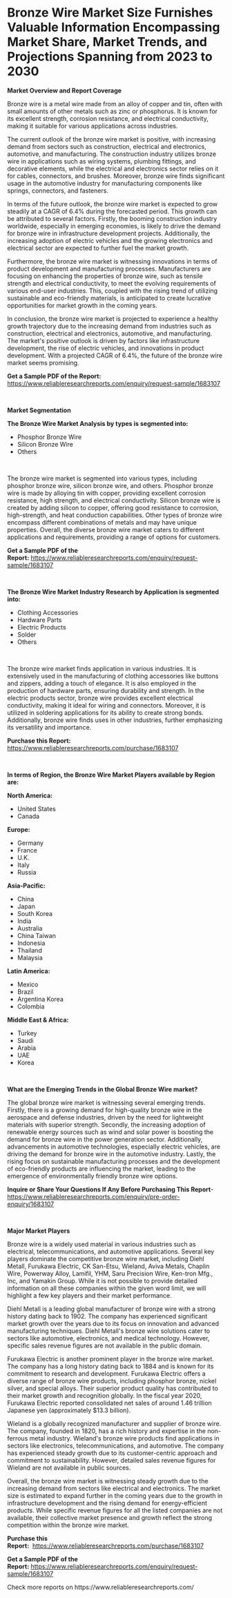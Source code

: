 <p><h1>Bronze Wire Market Size Furnishes Valuable Information Encompassing Market Share, Market Trends, and Projections Spanning from 2023 to 2030</h1></p><p><strong>Market Overview and Report Coverage</strong></p>
<p><p>Bronze wire is a metal wire made from an alloy of copper and tin, often with small amounts of other metals such as zinc or phosphorus. It is known for its excellent strength, corrosion resistance, and electrical conductivity, making it suitable for various applications across industries.</p><p>The current outlook of the bronze wire market is positive, with increasing demand from sectors such as construction, electrical and electronics, automotive, and manufacturing. The construction industry utilizes bronze wire in applications such as wiring systems, plumbing fittings, and decorative elements, while the electrical and electronics sector relies on it for cables, connectors, and brushes. Moreover, bronze wire finds significant usage in the automotive industry for manufacturing components like springs, connectors, and fasteners.</p><p>In terms of the future outlook, the bronze wire market is expected to grow steadily at a CAGR of 6.4% during the forecasted period. This growth can be attributed to several factors. Firstly, the booming construction industry worldwide, especially in emerging economies, is likely to drive the demand for bronze wire in infrastructure development projects. Additionally, the increasing adoption of electric vehicles and the growing electronics and electrical sector are expected to further fuel the market growth.</p><p>Furthermore, the bronze wire market is witnessing innovations in terms of product development and manufacturing processes. Manufacturers are focusing on enhancing the properties of bronze wire, such as tensile strength and electrical conductivity, to meet the evolving requirements of various end-user industries. This, coupled with the rising trend of utilizing sustainable and eco-friendly materials, is anticipated to create lucrative opportunities for market growth in the coming years.</p><p>In conclusion, the bronze wire market is projected to experience a healthy growth trajectory due to the increasing demand from industries such as construction, electrical and electronics, automotive, and manufacturing. The market's positive outlook is driven by factors like infrastructure development, the rise of electric vehicles, and innovations in product development. With a projected CAGR of 6.4%, the future of the bronze wire market seems promising.</p></p>
<p><strong>Get a Sample PDF of the Report:</strong> <a href="https://www.reliableresearchreports.com/enquiry/request-sample/1683107">https://www.reliableresearchreports.com/enquiry/request-sample/1683107</a></p>
<p>&nbsp;</p>
<p><strong>Market Segmentation</strong></p>
<p><strong>The Bronze Wire Market Analysis by types is segmented into:</strong></p>
<p><ul><li>Phosphor Bronze Wire</li><li>Silicon Bronze Wire</li><li>Others</li></ul></p>
<p>&nbsp;</p>
<p><p>The bronze wire market is segmented into various types, including phosphor bronze wire, silicon bronze wire, and others. Phosphor bronze wire is made by alloying tin with copper, providing excellent corrosion resistance, high strength, and electrical conductivity. Silicon bronze wire is created by adding silicon to copper, offering good resistance to corrosion, high-strength, and heat conduction capabilities. Other types of bronze wire encompass different combinations of metals and may have unique properties. Overall, the diverse bronze wire market caters to different applications and requirements, providing a range of options for customers.</p></p>
<p><strong>Get a Sample PDF of the Report:</strong>&nbsp;<a href="https://www.reliableresearchreports.com/enquiry/request-sample/1683107">https://www.reliableresearchreports.com/enquiry/request-sample/1683107</a></p>
<p>&nbsp;</p>
<p><strong>The Bronze Wire Market Industry Research by Application is segmented into:</strong></p>
<p><ul><li>Clothing Accessories</li><li>Hardware Parts</li><li>Electric Products</li><li>Solder</li><li>Others</li></ul></p>
<p>&nbsp;</p>
<p><p>The bronze wire market finds application in various industries. It is extensively used in the manufacturing of clothing accessories like buttons and zippers, adding a touch of elegance. It is also employed in the production of hardware parts, ensuring durability and strength. In the electric products sector, bronze wire provides excellent electrical conductivity, making it ideal for wiring and connectors. Moreover, it is utilized in soldering applications for its ability to create strong bonds. Additionally, bronze wire finds uses in other industries, further emphasizing its versatility and importance.</p></p>
<p><strong>Purchase this Report:</strong>&nbsp; <a href="https://www.reliableresearchreports.com/purchase/1683107">https://www.reliableresearchreports.com/purchase/1683107</a></p>
<p>&nbsp;</p>
<p><strong>In terms of Region, the Bronze Wire Market Players available by Region are:</strong></p>
<p>
    <p> <strong> North America: </strong>
        <ul>
            <li>United States</li>
            <li>Canada</li>
        </ul>
        </p> 
    <p> <strong> Europe: </strong>
        <ul>
            <li>Germany</li>
            <li>France</li>
            <li>U.K.</li>
            <li>Italy</li>
            <li>Russia</li>
        </ul>
        </p> 
    <p> <strong> Asia-Pacific: </strong>
        <ul>
            <li>China</li>
            <li>Japan</li>
            <li>South Korea</li>
            <li>India</li>
            <li>Australia</li>
            <li>China Taiwan</li>
            <li>Indonesia</li>
            <li>Thailand</li>
            <li>Malaysia</li>
        </ul>
        </p> 
    <p> <strong> Latin America: </strong>
        <ul>
            <li>Mexico</li>
            <li>Brazil</li>
            <li>Argentina Korea</li>
            <li>Colombia</li>
        </ul>
        </p> 
    <p> <strong> Middle East & Africa: </strong>
        <ul>
            <li>Turkey</li>
            <li>Saudi</li>
            <li>Arabia</li>
            <li>UAE</li>
            <li>Korea</li>
        </ul>
    </p>
    </p>
<p>&nbsp;</p>
<p><strong>What are the Emerging Trends in the Global Bronze Wire market?</strong></p>
<p><p>The global bronze wire market is witnessing several emerging trends. Firstly, there is a growing demand for high-quality bronze wire in the aerospace and defense industries, driven by the need for lightweight materials with superior strength. Secondly, the increasing adoption of renewable energy sources such as wind and solar power is boosting the demand for bronze wire in the power generation sector. Additionally, advancements in automotive technologies, especially electric vehicles, are driving the demand for bronze wire in the automotive industry. Lastly, the rising focus on sustainable manufacturing processes and the development of eco-friendly products are influencing the market, leading to the emergence of environmentally friendly bronze wire options.</p></p>
<p><strong>Inquire or Share Your Questions If Any Before Purchasing This Report</strong>- <a href="https://www.reliableresearchreports.com/enquiry/pre-order-enquiry/1683107">https://www.reliableresearchreports.com/enquiry/pre-order-enquiry/1683107</a></p>
<p>&nbsp;</p>
<p><strong>Major Market Players</strong></p>
<p><p>Bronze wire is a widely used material in various industries such as electrical, telecommunications, and automotive applications. Several key players dominate the competitive bronze wire market, including Diehl Metall, Furukawa Electric, CK San-Etsu, Wieland, Aviva Metals, Chaplin Wire, Powerway Alloy, Lamifil, YHM, Saru Precision Wire, Ken-tron Mfg., Inc, and Yamakin Group. While it is not possible to provide detailed information on all these companies within the given word limit, we will highlight a few key players and their market performance.</p><p>Diehl Metall is a leading global manufacturer of bronze wire with a strong history dating back to 1902. The company has experienced significant market growth over the years due to its focus on innovation and advanced manufacturing techniques. Diehl Metall's bronze wire solutions cater to sectors like automotive, electronics, and medical technology. However, specific sales revenue figures are not available in the public domain.</p><p>Furukawa Electric is another prominent player in the bronze wire market. The company has a long history dating back to 1884 and is known for its commitment to research and development. Furukawa Electric offers a diverse range of bronze wire products, including phosphor bronze, nickel silver, and special alloys. Their superior product quality has contributed to their market growth and recognition globally. In the fiscal year 2020, Furukawa Electric reported consolidated net sales of around 1.46 trillion Japanese yen (approximately $13.3 billion).</p><p>Wieland is a globally recognized manufacturer and supplier of bronze wire. The company, founded in 1820, has a rich history and expertise in the non-ferrous metal industry. Wieland's bronze wire products find applications in sectors like electronics, telecommunications, and automotive. The company has experienced steady growth due to its customer-centric approach and commitment to sustainability. However, detailed sales revenue figures for Wieland are not available in public sources.</p><p>Overall, the bronze wire market is witnessing steady growth due to the increasing demand from sectors like electrical and electronics. The market size is estimated to expand further in the coming years due to the growth in infrastructure development and the rising demand for energy-efficient products. While specific revenue figures for all the listed companies are not available, their collective market presence and growth reflect the strong competition within the bronze wire market.</p></p>
<p><strong>Purchase this Report:</strong>&nbsp;&nbsp;<a href="https://www.reliableresearchreports.com/purchase/1683107">https://www.reliableresearchreports.com/purchase/1683107</a></p>
<p></p>
<p><strong>Get a Sample PDF of the Report:</strong>&nbsp;<a href="https://www.reliableresearchreports.com/enquiry/request-sample/1683107">https://www.reliableresearchreports.com/enquiry/request-sample/1683107</a></p>
<p>Check more reports on https://www.reliableresearchreports.com/</p>